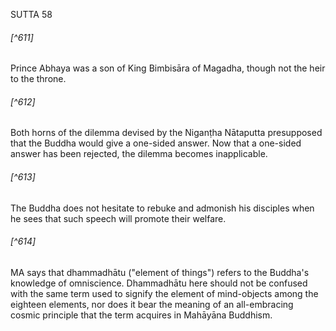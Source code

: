 SUTTA 58

###### [^611]
Prince Abhaya was a son of King Bimbisāra of Magadha, though not the heir to the throne.

###### [^612]
Both horns of the dilemma devised by the Niganṭha Nātaputta presupposed that the Buddha would give a one-sided answer. Now that a one-sided answer has been rejected, the dilemma becomes inapplicable.

###### [^613]
The Buddha does not hesitate to rebuke and admonish his disciples when he sees that such speech will promote their welfare.

###### [^614]
MA says that dhammadhātu ("element of things") refers to the Buddha's knowledge of omniscience. Dhammadhātu here should not be confused with the same term used to signify the element of mind-objects among the eighteen elements, nor does it bear the meaning of an all-embracing cosmic principle that the term acquires in Mahāyāna Buddhism.

